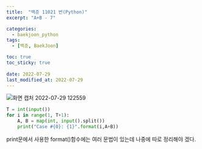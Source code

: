 ```yaml
---
title:  "백준 11021 번(Python)"
excerpt: "A+B - 7"

categories:
  - baekjoon_python
tags:
  - [백준, BaekJoon]

toc: true
toc_sticky: true
 
date: 2022-07-29
last_modified_at: 2022-07-29
---
```


![화면 캡처 2022-07-29 122559](https://user-images.githubusercontent.com/106606698/181676545-aa707a7c-bd5a-4136-a9c1-b94a2c6220d2.png)  

```python
T = int(input())
for i in range(1, T+1):
    A, B = map(int, input().split())
    print("Case #{0}: {1}".format(i,A+B))
```
print문에서 사용한 format()함수에는 여러 문법이 있는데 나중에 따로 정리해야 겠다.